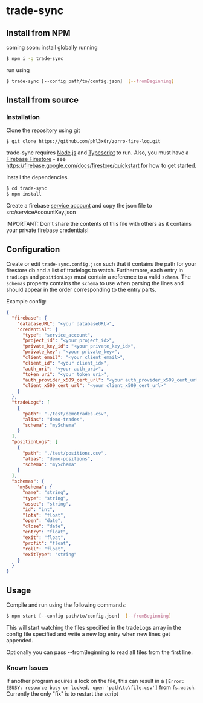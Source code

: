# trade-sync

## Install from NPM

coming soon:
install globally running
```sh
$ npm i -g trade-sync
```
run using
```sh
$ trade-sync [--config path/to/config.json]  [--fromBeginning]
```

## Install from source

### Installation

Clone the repository using git
```
$ git clone https://github.com/phl3x0r/zorro-fire-log.git
```

trade-sync requires [Node.js](https://nodejs.org/) and [Typescript](https://www.typescriptlang.org/) to run.
Also, you must have a [Firebase Firestore](https://firebase.google.com/) - see https://firebase.google.com/docs/firestore/quickstart for how to get started. 

Install the dependencies.

```sh
$ cd trade-sync
$ npm install
```

Create a firebase [service account](https://firebase.google.com/docs/admin/setup) and copy the json file to src/serviceAccountKey.json

IMPORTANT: Don't share the contents of this file with others as it contains your private firebase credentials!

## Configuration
Create or edit `trade-sync.config.json` such that it contains the path for your firestore db and a list of tradelogs to watch.
Furthermore, each entry in `tradLogs` and `positionLogs` must contain a reference to a valid `schema`.
The `schemas` property contains the `schema` to use when parsing the lines and should appear in the order corresponding to the entry parts.

Example config:
```json
{
  "firebase": {
    "databaseURL": "<your databaseURL>",
    "credential": {
      "type": "service_account",
      "project_id": "<your project_id>",
      "private_key_id": "<your private_key_id>",
      "private_key": "<your private_key>",
      "client_email": "<your client_email>",
      "client_id": "<your client_id>",
      "auth_uri": "<your auth_uri>",
      "token_uri": "<your token_uri>",
      "auth_provider_x509_cert_url": "<your auth_provider_x509_cert_url>",
      "client_x509_cert_url": "<your client_x509_cert_url>"
    }
  },
  "tradeLogs": [
    {
      "path": "./test/demotrades.csv",
      "alias": "demo-trades",
      "schema": "mySchema"
    }
  ],
  "positionLogs": [
    {
      "path": "./test/positions.csv",
      "alias": "demo-positions",
      "schema": "mySchema"
    }
  ],
  "schemas": {
    "mySchema": {
      "name": "string",
      "type": "string",
      "asset": "string",
      "id": "int",
      "lots": "float",
      "open": "date",
      "close": "date",
      "entry": "float",
      "exit": "float",
      "profit": "float",
      "roll": "float",
      "exitType": "string"
    }
  }
}

```

## Usage
Compile and run using the following commands:
```sh
$ npm start [--config path/to/config.json]  [--fromBeginning]
```
This will start watching the files specified in the tradeLogs array in the config file specified and write a new log entry when new lines get appended.

Optionally you can pass --fromBeginning to read all files from the first line.


### Known Issues
If another program aquires a lock on the file, this can result in a `[Error: EBUSY: resource busy or locked, open 'path\to\file.csv']` from `fs.watch`.
Currently the only "fix" is to restart the script

